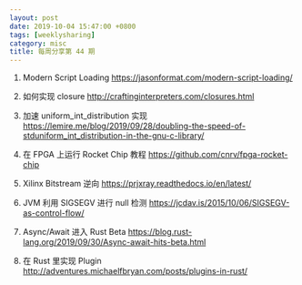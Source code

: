 ```yaml
---
layout: post
date: 2019-10-04 15:47:00 +0800
tags: [weeklysharing]
category: misc
title: 每周分享第 44 期
---
```


1. Modern Script Loading https://jasonformat.com/modern-script-loading/

2. 如何实现 closure http://craftinginterpreters.com/closures.html

3. 加速 uniform_int_distribution 实现 https://lemire.me/blog/2019/09/28/doubling-the-speed-of-stduniform_int_distribution-in-the-gnu-c-library/

4. 在 FPGA 上运行 Rocket Chip 教程 https://github.com/cnrv/fpga-rocket-chip

5. Xilinx Bitstream 逆向 https://prjxray.readthedocs.io/en/latest/

6. JVM 利用 SIGSEGV 进行 null 检测 https://jcdav.is/2015/10/06/SIGSEGV-as-control-flow/

7. Async/Await 进入 Rust Beta https://blog.rust-lang.org/2019/09/30/Async-await-hits-beta.html

8. 在 Rust 里实现 Plugin http://adventures.michaelfbryan.com/posts/plugins-in-rust/

   
